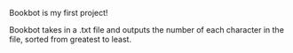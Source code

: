 Bookbot is my first project!

Bookbot takes in a .txt file and outputs the number of each character in the file, sorted from greatest to least.